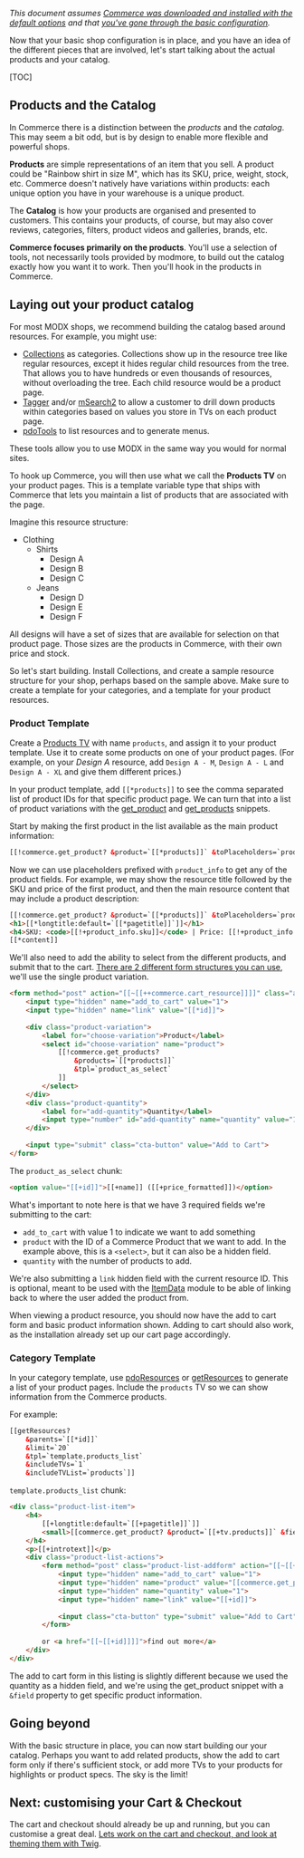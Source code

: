 _This document assumes [Commerce was downloaded and installed with the default options](index) and that [you've gone through the basic configuration](Configuration)._

Now that your basic shop configuration is in place, and you have an idea of the different pieces that are involved, let's start talking about the actual products and your catalog.

[TOC]

## Products and the Catalog

In Commerce there is a distinction between the _products_ and the _catalog_. This may seem a bit odd, but is by design to enable more flexible and powerful shops.

**Products** are simple representations of an item that you sell. A product could be "Rainbow shirt in size M", which has its SKU, price, weight, stock, etc. Commerce doesn't natively have variations within products: each unique option you have in your warehouse is a unique product. 

The **Catalog** is how your products are organised and presented to customers. This contains your products, of course, but may also cover reviews, categories, filters, product videos and galleries, brands, etc. 

**Commerce focuses primarily on the products**. You'll use a selection of tools, not necessarily tools provided by modmore, to build out the catalog exactly how you want it to work. Then you'll hook in the products in Commerce. 

## Laying out your product catalog

For most MODX shops, we recommend building the catalog based around resources. For example, you might use:

- [Collections](https://modx.com/extras/package/collections) as categories. Collections show up in the resource tree like regular resources, except it hides regular child resources from the tree. That allows you to have hundreds or even thousands of resources, without overloading the tree. Each child resource would be a product page.
- [Tagger](https://modx.com/extras/package/tagger) and/or [mSearch2](https://en.modstore.pro/packages/ecommerce/msearch2) to allow a customer to drill down products within categories based on values you store in TVs on each product page. 
- [pdoTools](https://modx.com/extras/package/pdotools) to list resources and to generate menus.

These tools allow you to use MODX in the same way you would for normal sites. 

To hook up Commerce, you will then use what we call the **Products TV** on your product pages. This is a template variable type that ships with Commerce that lets you maintain a list of products that are associated with the page. 

Imagine this resource structure:

- Clothing
    - Shirts
        - Design A
        - Design B
        - Design C
    - Jeans
        - Design D
        - Design E
        - Design F
        
All designs will have a set of sizes that are available for selection on that product page. Those sizes are the products in Commerce, with their own price and stock. 

So let's start building. Install Collections, and create a sample resource structure for your shop, perhaps based on the sample above. Make sure to create a template for your categories, and a template for your product resources.

### Product Template

Create a [Products TV](../Product_Catalog/Products_TV) with name `products`, and assign it to your product template. Use it to create some products on one of your product pages. (For example, on your _Design A_ resource, add `Design A - M`, `Design A - L` and `Design A - XL` and give them different prices.)

In your product template, add `[[*products]]` to see the comma separated list of product IDs for that specific product page. We can turn that into a list of product variations with the [get_product](../Snippets/get_product) and [get_products](../Snippets/get_products) snippets. 

Start by making the first product in the list available as the main product information:

````html
[[!commerce.get_product? &product=`[[*products]]` &toPlaceholders=`product_info`]]
````

Now we can use placeholders prefixed with `product_info` to get any of the product fields. For example, we may show the resource title followed by the SKU and price of the first product, and then the main resource content that may include a product description:

````html
[[!commerce.get_product? &product=`[[*products]]` &toPlaceholders=`product_info`]]
<h1>[[*longtitle:default=`[[*pagetitle]]`]]</h1>
<h4>SKU: <code>[[!+product_info.sku]]</code> | Price: [[!+product_info.price_formatted]]</h4>
[[*content]]
````

We'll also need to add the ability to select from the different products, and submit that to the cart. [There are 2 different form structures you can use](../Product_Catalog/Add_to_Cart_Form), we'll use the single product variation.

````html
<form method="post" action="[[~[[++commerce.cart_resource]]]]" class="add-to-cart">
    <input type="hidden" name="add_to_cart" value="1">
    <input type="hidden" name="link" value="[[*id]]">
    
    <div class="product-variation">
        <label for="choose-variation">Product</label>
        <select id="choose-variation" name="product">
            [[!commerce.get_products? 
                &products=`[[*products]]`
                &tpl=`product_as_select`
            ]]
        </select>
    </div>
    <div class="product-quantity">
        <label for="add-quantity">Quantity</label>
        <input type="number" id="add-quantity" name="quantity" value="1">
    </div>
    
    <input type="submit" class="cta-button" value="Add to Cart">
</form>
````

The `product_as_select` chunk:

````html
<option value="[[+id]]">[[+name]] ([[+price_formatted]])</option>
````

What's important to note here is that we have 3 required fields we're submitting to the cart: 

- `add_to_cart` with value 1 to indicate we want to add something
- `product` with the ID of a Commerce Product that we want to add. In the example above, this is a `<select>`, but it can also be a hidden field. 
- `quantity` with the number of products to add. 

We're also submitting a `link` hidden field with the current resource ID. This is optional, meant to be used with the [ItemData](../Modules/Cart/ItemData) module to be able of linking back to where the user added the product from. 

When viewing a product resource, you should now have the add to cart form and basic product information shown. Adding to cart should also work, as the installation already set up our cart page accordingly.

### Category Template

In your category template, use [pdoResources](https://docs.modx.pro/en/components/pdotools/snippets/pdoresources) or [getResources](https://docs.modx.com/extras/revo/getresources) to generate a list of your product pages. Include the `products` TV so we can show information from the Commerce products.

For example:

````html
[[getResources?
    &parents=`[[*id]]`
    &limit=`20`
    &tpl=`template.products_list`
    &includeTVs=`1`
    &includeTVList=`products`]]
````

`template.products_list` chunk:

````html
<div class="product-list-item">
    <h4>
        [[+longtitle:default=`[[+pagetitle]]`]]
        <small>[[commerce.get_product? &product=`[[+tv.products]]` &field=`price_formatted`]]</small>
    </h4>
    <p>[[+introtext]]</p>
    <div class="product-list-actions">
        <form method="post" class="product-list-addform" action="[[~[[++commerce.cart_resource]]]]">
            <input type="hidden" name="add_to_cart" value="1">
            <input type="hidden" name="product" value="[[commerce.get_product? &product=`[[+tv.products]]` &field=`id`]]">
            <input type="hidden" name="quantity" value="1">
            <input type="hidden" name="link" value="[[+id]]">
            
            <input class="cta-button" type="submit" value="Add to Cart">
        </form>
        
        or <a href="[[~[[+id]]]]">find out more</a> 
    </div>
</div>
````

The add to cart form in this listing is slightly different because we used the quantity as a hidden field, and we're using the get_product snippet with a `&field` property to get specific product information. 

## Going beyond

With the basic structure in place, you can now start building our your catalog. Perhaps you want to add related products, show the add to cart form only if there's sufficient stock, or add more TVs to your products for highlights or product specs. The sky is the limit!

## Next: customising your Cart & Checkout

The cart and checkout should already be up and running, but you can customise a great deal. [Lets work on the cart and checkout, and look at theming them with Twig](Cart_Checkout).
